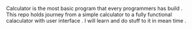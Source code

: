 Calculator is the most basic program that every programmers has build . This repo holds journey from a simple calculator to a fully functional calaculator with user interface . I will learn and do stuff to it in mean time .
